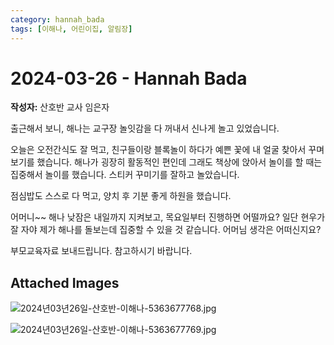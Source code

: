 ```yaml
---
category: hannah_bada
tags: [이해나, 어린이집, 알림장]
---
```


# 2024-03-26 - Hannah Bada

**작성자:** 산호반 교사 임은자  

출근해서 보니, 해나는 교구장 놀잇감을 다 꺼내서 신나게 놀고 있었습니다.

오늘은 오전간식도 잘 먹고,  친구들이랑 블록놀이 하다가 예쁜 꽃에 내 얼굴 찾아서 꾸며보기를 했습니다. 해나가 굉장히 활동적인 편인데 그래도 책상에 앉아서 놀이를   할 때는 집중해서 놀이를 했습니다. 스티커 꾸미기를 잘하고 놀았습니다.

점심밥도 스스로 다 먹고,  양치 후 기분 좋게 하원을 했습니다.

어머니~~ 해나 낮잠은 내일까지 지켜보고, 목요일부터 진행하면 어떨까요? 일단 현우가 잘 자야 제가 해나를 돌보는데 집중할 수 있을 것 같습니다.  어머님 생각은 어떠신지요?

부모교육자료 보내드립니다. 참고하시기 바랍니다.

## Attached Images
![2024년03년26일-산호반-이해나-5363677768.jpg](d:\Users\hannah\Downloads\kids\photo\2024년03년26일-산호반-이해나-5363677768.jpg)

![2024년03년26일-산호반-이해나-5363677769.jpg](d:\Users\hannah\Downloads\kids\photo\2024년03년26일-산호반-이해나-5363677769.jpg)

